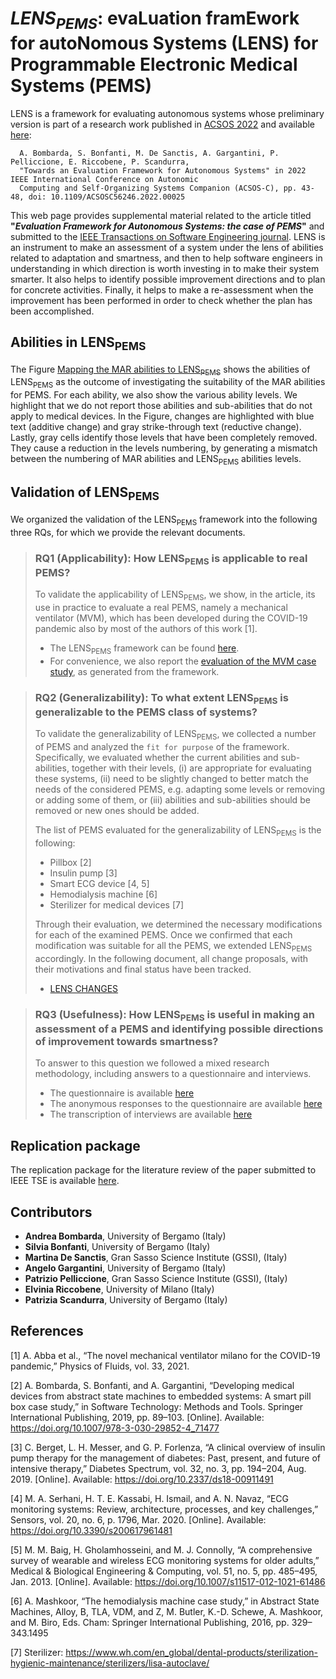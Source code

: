# *LENS<sub>PEMS</sub>*: evaLuation framEwork for autoNomous Systems (LENS) for Programmable Electronic Medical Systems (PEMS)

<!-- The Web page of this reporsitory is available at this [link](https://martins83.github.io/LENS/). -->

LENS is a framework for evaluating autonomous systems whose preliminary version is part of a research work published in [ACSOS 2022](https://2022.acsos.org/) and available [here](https://ieeexplore.ieee.org/abstract/document/9935081):

      A. Bombarda, S. Bonfanti, M. De Sanctis, A. Gargantini, P. Pelliccione, E. Riccobene, P. Scandurra, 
      "Towards an Evaluation Framework for Autonomous Systems" in 2022 IEEE International Conference on Autonomic 
      Computing and Self-Organizing Systems Companion (ACSOS-C), pp. 43-48, doi: 10.1109/ACSOSC56246.2022.00025

This web page provides supplemental material related to the article titled **"_Evaluation Framework for Autonomous Systems: the case of PEMS_"** and submitted to the [IEEE Transactions on Software Engineering journal](https://ieeexplore.ieee.org/xpl/aboutJournal.jsp?punumber=32). LENS is an instrument to make an assessment of a system under the lens of abilities related to adaptation and smartness, and then to help software engineers in understanding in which direction is worth investing in to make their system smarter. It also helps to identify possible improvement directions and to plan for concrete activities. Finally, it helps to make a re-assessment when the improvement has been performed in order to check whether the plan has been accomplished.

## **Abilities in LENS<sub>PEMS</sub>** 
The Figure [Mapping the MAR abilities to LENS<sub>PEMS</sub>](https://foselab.github.io/LENS4PEMS/additional_material/Mapping%20table%20MAR%20LENS_PEMS.pdf) shows the abilities of LENS<sub>PEMS</sub> as the outcome of investigating the suitability of the MAR abilities for PEMS. For each ability, we also show the various ability levels. We highlight that we do not report those abilities and sub-abilities that do not apply to medical devices.
In the Figure, changes are highlighted with blue text (additive change) and gray strike-through text (reductive change). Lastly, gray cells identify those levels that have been completely removed. They cause a reduction in the levels numbering, by generating a mismatch between the numbering of MAR abilities and LENS<sub>PEMS</sub> abilities levels. 

## **Validation of LENS<sub>PEMS</sub>** 
We organized the validation of the LENS<sub>PEMS</sub> framework into the following three RQs, for which we provide the relevant documents.

> ### **RQ1 (Applicability):** How LENS<sub>PEMS</sub> is applicable to real PEMS?
> To validate the applicability of LENS<sub>PEMS</sub>, we show, in the article, its use in practice to evaluate a real PEMS, namely a mechanical ventilator (MVM), which has been developed during the COVID-19 pandemic also by most of the authors of this work [1].
> * The LENS<sub>PEMS</sub> framework can be found [here](https://foselab.github.io/LENS4PEMS/).
> * For convenience, we also report the [evaluation of the MVM case study](https://github.com/foselab/LENS4PEMS/raw/main/files/LENS_MVM_REPORT.pdf), as generated from the framework.
>   

> ### **RQ2 (Generalizability):** To what extent LENS<sub>PEMS</sub> is generalizable to the PEMS class of systems?
> To validate the generalizability of LENS<sub>PEMS</sub>, we collected a number of PEMS and analyzed the `fit for purpose` of the framework. Specifically, we evaluated whether the current abilities and sub-abilities, together with their levels, (i) are appropriate for evaluating these systems, (ii) need to be slightly changed to better match the needs of the considered PEMS,
> e.g. adapting some levels or removing or adding some of them, or (iii) abilities and sub-abilities should be removed or new ones should be added.
> 
> The list of PEMS evaluated for the generalizability of LENS<sub>PEMS</sub> is the following: 
> * Pillbox [2]
> * Insulin pump [3]
> * Smart ECG device [4, 5]
> * Hemodialysis machine [6]
> * Sterilizer for medical devices [7]
>
> Through their evaluation, we determined the necessary modifications for each of the examined PEMS. Once we confirmed that each modification was suitable for all the PEMS, we extended LENS<sub>PEMS</sub> accordingly.
> In the following document, all change proposals, with their motivations and final status have been tracked.
 >
 > * [LENS CHANGES](https://github.com/foselab/LENS4PEMS/raw/main/docs/additional_material/LENS_Changes.docx) 



> ### **RQ3 (Usefulness):** How LENS<sub>PEMS</sub> is useful in making an assessment of a PEMS and identifying possible directions of improvement towards smartness?
> To answer to this question we followed a mixed research methodology, including answers to a questionnaire and interviews.
> * The questionnaire is available [here](https://github.com/foselab/LENS4PEMS/raw/main/docs/additional_material/LENS4PEMS%20-%20Google%20Forms.pdf)
> * The anonymous responses to the questionnaire are available [here](https://github.com/foselab/LENS4PEMS/raw/main/docs/additional_material/LENS4PEMS_Responses_Questionnaire.xlsx)
> * The transcription of interviews are available [here](https://github.com/foselab/LENS4PEMS/raw/main/docs/additional_material/LENS4PEMS_Interviews.xlsx)


## **Replication package** 
The replication package for the literature review of the paper submitted to IEEE TSE is available [here](https://github.com/foselab/LENS4PEMS/raw/main/docs/additional_material/Literature_Review_Replication_Package.zip). 

## **Contributors**
* **Andrea Bombarda**, University of Bergamo (Italy)
* **Silvia Bonfanti**, University of Bergamo (Italy)
* **Martina De Sanctis**, Gran Sasso Science Institute (GSSI), (Italy)
* **Angelo Gargantini**, University of Bergamo (Italy)
* **Patrizio Pelliccione**, Gran Sasso Science Institute (GSSI), (Italy)
* **Elvinia Riccobene**, University of Milano (Italy)
* **Patrizia Scandurra**, University of Bergamo (Italy)


## **References** 
[1] A. Abba et al., “The novel mechanical ventilator milano for the COVID-19 pandemic,” Physics of Fluids, vol. 33, 2021.

[2] A. Bombarda, S. Bonfanti, and A. Gargantini, “Developing medical devices from abstract state machines to embedded systems: A smart pill box case study,” in Software Technology: Methods and Tools. Springer International Publishing, 2019, pp. 89–103. [Online]. Available: https://doi.org/10.1007/978-3-030-29852-4_71477

[3] C. Berget, L. H. Messer, and G. P. Forlenza, “A clinical overview of insulin pump therapy for the management of diabetes: Past, present, and future of intensive therapy,” Diabetes Spectrum, vol. 32, no. 3, pp. 194–204, Aug. 2019. [Online]. Available: https://doi.org/10.2337/ds18-00911491

[4] M. A. Serhani, H. T. E. Kassabi, H. Ismail, and A. N. Navaz, “ECG monitoring systems: Review, architecture, processes, and key challenges,” Sensors, vol. 20, no. 6, p. 1796, Mar. 2020. [Online]. Available: https://doi.org/10.3390/s200617961481

[5] M. M. Baig, H. Gholamhosseini, and M. J. Connolly, “A comprehensive survey of wearable and wireless ECG monitoring systems for older adults,” Medical & Biological Engineering & Computing, vol. 51, no. 5, pp. 485–495, Jan. 2013. [Online]. Available: https://doi.org/10.1007/s11517-012-1021-61486

[6] A. Mashkoor, “The hemodialysis machine case study,” in Abstract State Machines, Alloy, B, TLA, VDM, and Z, M. Butler, K.-D. Schewe, A. Mashkoor, and M. Biro, Eds. Cham: Springer International Publishing, 2016, pp. 329–343.1495

[7] Sterilizer: https://www.wh.com/en_global/dental-products/sterilization-hygienic-maintenance/sterilizers/lisa-autoclave/


